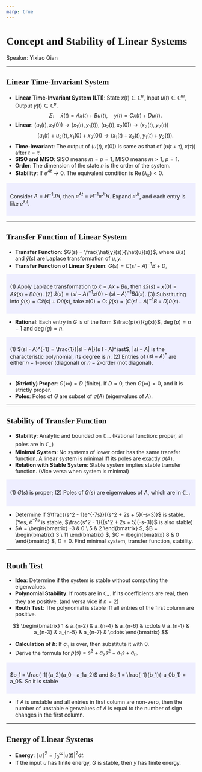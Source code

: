 ```yaml
---
marp: true
---
```

<style>
  section {
    font-family: 'LXGW Bright';
  }

  h1, h2, h3 {
    font-family: 'LXGW Bright';
  }
</style>
<style>
img[alt~="center"] {
  display: block;
  margin: 0 auto;
}
</style>
<style>
.note {
  background-color: #eef;
  padding: 10px;
  margin: 10px 0;
  text-align: left;
}
.trick {
  background-color: #fee;
  padding: 10px;
  margin: 10px 0;
  text-align: left;
}
</style>

# Concept and Stability of Linear Systems

Speaker: Yixiao Qian

---

## Linear Time-Invariant System

- **Linear Time-Invariant System (LTI)**: State $x(t) \in \mathbb{C}^n$, Input $u(t) \in \mathbb{C}^m$, Output $y(t) \in \mathbb{C}^p$.
$$
\Sigma: \quad \dot{x}(t) = A x(t) + Bu(t), \quad y(t) = Cx(t) + Du(t).
$$
- **Linear**: $(u_1(t), x_1(0)) \rightarrow (x_1(t), y_1(t))$, $(u_2(t), x_2(0)) \rightarrow (x_2(t), y_2(t))$
$$ (u_1(t) + u_2(t), x_1(0) + x_2(0)) \rightarrow (x_1(t)+x_2(t), y_1(t)+y_2(t)). $$
- **Time-Invariant**: The output of $(u(t), x(0))$ is same as that of $(u(t + \tau), x(\tau))$ after $t = \tau$.
- **SISO and MISO**: SISO means $m = p = 1$, MISO means $m > 1$, $p = 1$.
- **Order**: The dimension of the state $n$ is the order of the system.
- **Stability**: If $e^{At} \rightarrow 0$. The equivalent condition is $\operatorname{Re}(\lambda_k) < 0$.

<div class=note>

Consider $A = H^{-1}JH$, then $e^{At} = H^{-1}e^{Jt}H$. Expand $e^{Jt}$, and each entry is like $e^{\lambda_i t}$.

</div>




---

## Transfer Function of Linear System


- **Transfer Function**: $G(s) = \frac{\hat{y}(s)}{\hat{u}(s)}$, where $\hat{u}(s)$ and $\hat{y}(s)$ are Laplace transformation of $u,y$.
- **Transfer Function of Linear System**: $G(s) = C(sI - A)^{-1} B + D$, 

<div class=note>

(1) Apply Laplace transformation to $\dot{x} = Ax + Bu$, then $s \hat{x}(s) - x(0) = A\hat{x}(s) + B\hat{u}(s)$.
(2) $\hat{x}(s) = (s I - A)^{-1}x(0) + (sI - A)^{-1}B\hat{u}(s)$.
(3) Substituting into $\hat{y}(s) = C\hat{x}(s) + D\hat{u}(s)$, take $x(0) = 0$: $\hat{y}(s) = [C(sI - A)^{-1}B + D]\hat{u}(s)$.

</div>

- **Rational**: Each entry in $G$ is of the form $\frac{p(x)}{g(x)}$, $\operatorname{deg}(p) = n-1$ and $\operatorname{deg}(g) = n$.

<div class=note>

(1) $(sI - A)^{-1} = \frac{1}{|sI - A|}(s I - A)^\ast$, $|sI - A|$ is the characteristic polynomial, its degree is $n$.
(2) Entries of $(sI - A)^\ast$ are either $n - 1$-order (diagonal) or $n - 2$-order (not diagonal).

</div>

- **(Strictly) Proper**: $G(\infty) = D$ (finite). If $D = 0$, then $G(\infty) = 0$, and it is strictly proper.
- **Poles**: Poles of $G$ are subset of $\sigma(A)$ (eigenvalues of $A$).

---

## Stability of Transfer Function

- **Stability**: Analytic and bounded on $\mathbb{C}_+$. (Rational function: proper, all poles are in $\mathbb{C}_-$)
- **Minimal System**: No systems of lower order has the same transfer function. A linear system is minimal iff its poles are exactly $\sigma(A)$.
- **Relation with Stable System**: Stable system implies stable transfer function. (Vice versa when system is minimal)

<div class=note>

(1) $G(s)$ is proper; (2) Poles of $G(s)$ are eigenvalues of $A$, which are in $\mathbb{C}_-$.

</div>

- Determine if $\frac{(s^2 - 1)e^{-7s}}{(s^2 + 2s + 5)(-s-3)}$ is stable. (Yes, $e^{-7s}$ is stable, $\frac{s^2 - 1}{(s^2 + 2s + 5)(-s-3)}$ is also stable)
- $A =
\begin{bmatrix}
  -3 & 0 \\ 5 & 2
\end{bmatrix}
$, $B =
\begin{bmatrix}
  3 \\ 11
\end{bmatrix}
$, $C =
\begin{bmatrix}
  8 & 0
\end{bmatrix}
$, $D = 0$. Find minimal system, transfer function, stability.


---

## Routh Test

- **Idea**: Determine if the system is stable without computing the eigenvalues.
- **Polynomial Stability**: If roots are in $\mathbb{C}_-$. If its coefficients are real, then they are positive. (and versa vice if $n = 2$)
- **Routh Test**: The polynomial is stable iff all entries of the first column are positive.

$$
\begin{bmatrix}
  1 & a_{n-2} & a_{n-4} & a_{n-6} & \cdots \\
  a_{n-1} & a_{n-3} & a_{n-5} & a_{n-7} & \cdots
\end{bmatrix}
$$

- **Calculation of $b$**: If $a_n$ is over, then substitute it with $0$.
- Derive the formula for $p(s) = s^3 + a_2s^2 + a_1 s + a_0$.

<div class=note>

$b_1 = \frac{-1}{a_2}(a_0 - a_1a_2)$ and $c_1 = \frac{-1}{b_1}(-a_0b_1) = a_0$. So it is stable 

</div>

- If $A$ is unstable and all entries in first column are non-zero, then the number of unstable eigenvalues of $A$ is equal to the number of sign changes in the first column.

---

## Energy of Linear Systems

- **Energy**: $\displaystyle \|u\|^2 = \int_0^{\infty} |u(t)|^2 \mathrm{d} t$.
- If the input $u$ has finite energy, $G$ is stable, then $y$ has finite energy.


